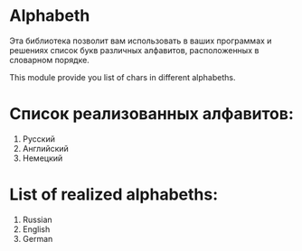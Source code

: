 # Alphabeth
Эта библиотека позволит вам использовать в ваших программах и решениях список букв различных алфавитов, расположенных в словарном порядке. 

This module provide you list of chars in different alphabeths.

# Список реализованных алфавитов:
  1. Русский
  2. Английский
  3. Немецкий
# List of realized alphabeths:
  1. Russian
  2. English
  3. German
